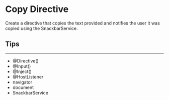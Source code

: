 # Copy Directive 

Create a directive that copies the text provided and notifies the user it was copied using the SnackbarService.

## Tips
---
- @Directive()
- @Input()
- @Inject()
- @HostListener
- navigator
- document
- SnackbarService
